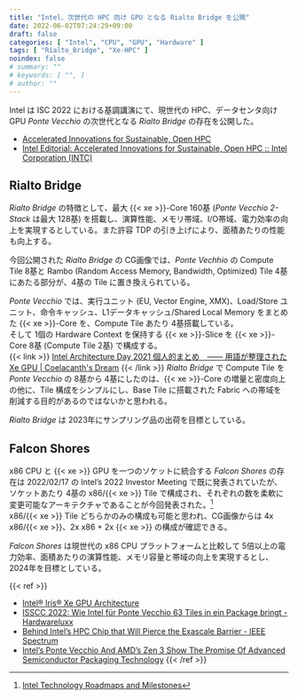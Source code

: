 ```yaml
---
title: "Intel、次世代の HPC 向け GPU となる Rialto Bridge を公開"
date: 2022-06-02T07:24:29+09:00
draft: false
categories: [ "Intel", "CPU", "GPU", "Hardware" ]
tags: [ "Rialto_Bridge", "Xe-HPC" ]
noindex: false
# summary: ""
# keywords: [ "", ]
# author: ""
---
```


Intel は ISC 2022 における基調講演にて、現世代の HPC、データセンタ向け GPU *Ponte Vecchio* の次世代となる *Rialto Bridge* の存在を公開した。  

 * [Accelerated Innovations for Sustainable, Open HPC](https://www.intel.com/content/www/us/en/newsroom/opinion/accelerated-innovations-sustainable-open-hpc.html)
 * [Intel Editorial: Accelerated Innovations for Sustainable, Open HPC :: Intel Corporation (INTC)](https://www.intc.com/news-events/press-releases/detail/1550/intel-editorial-accelerated-innovations-for-sustainable)

## Rialto Bridge
*Rialto Bridge* の特徴として、最大 {{< xe >}}-Core 160基 (*Ponte Vecchio 2-Stack* は最大 128基) を搭載し、演算性能、メモリ帯域、I/O帯域、電力効率の向上を実現するとしている。また許容 TDP の引き上げにより、面積あたりの性能も向上する。  

今回公開された *Rialto Bridge* の CG画像では、*Ponte Vechhio* の Compute Tile 8基と Rambo (Random Access Memory, Bandwidth, Optimized) Tile 4基にあたる部分が、4基の Tile に置き換えられている。  

*Ponte Vecchio* では、実行ユニット (EU, Vector Engine, XMX)、Load/Store ユニット、命令キャッシュ、L1データキャッシュ/Shared Local Memory をまとめた {{< xe >}}-Core を、Compute Tile あたり 4基搭載している。  
そして 1個の Hardware Context を保持する {{< xe >}}-Slice を {{< xe >}}-Core 8基 (Compute Tile 2基) で構成する。  
{{< link >}} [Intel Architecture Day 2021 個人的まとめ　―― 用語が整理された Xe GPU | Coelacanth's Dream](/posts/2021/08/26/intel-arch-day-2021-xe-gpu/#xe-hpc) {{< /link >}}
*Rialto Bridge* で Compute Tile を *Ponte Vecchio* の 8基から 4基にしたのは、{{< xe >}}-Core の増量と密度向上の他に、Tile 構成をシンプルにし、Base Tile に搭載された Fabric への帯域を削減する目的があるのではないかと思われる。  

*Rialto Bridge* は 2023年にサンプリング品の出荷を目標としている。  

## Falcon Shores
x86 CPU と {{< xe >}} GPU を一つのソケットに統合する *Falcon Shores* の存在は 2022/02/17 の Intel’s 2022 Investor Meeting で既に発表されていたが、ソケットあたり 4基の x86/{{< xe >}} Tile で構成され、それぞれの数を柔軟に変更可能なアーキテクチャであることが今回発表された。[^intel-2022]  
x86/{{< xe >}} Tile どちらかのみの構成も可能と思われ、CG画像からは 4x x86/{{< xe >}}、2x x86 + 2x {{< xe >}} の構成が確認できる。  

*Falcon Shores* は現世代の x86 CPU プラットフォームと比較して 5倍以上の電力効率、面積あたりの演算性能、メモリ容量と帯域の向上を実現するとし、2024年を目標としている。  

[^intel-2022]: [Intel Technology Roadmaps and Milestones](https://www.intel.com/content/www/us/en/newsroom/news/intel-technology-roadmaps-milestones.html)

{{< ref >}}
 * [Intel® Iris® Xe GPU Architecture](https://www.intel.com/content/www/us/en/develop/documentation/oneapi-gpu-optimization-guide/top/xe-arch.html)
 * [ISSCC 2022: Wie Intel für Ponte Vecchio 63 Tiles in ein Package bringt - Hardwareluxx](https://www.hardwareluxx.de/index.php/news/hardware/grafikkarten/58176-isscc-2022-wie-intel-fuer-ponte-vecchio-63-tiles-in-ein-package-bringt.html)
 * [Behind Intel’s HPC Chip that Will Pierce the Exascale Barrier - IEEE Spectrum](https://spectrum.ieee.org/intel-s-exascale-supercomputer-chip-is-a-master-class-in-3d-integration)
 * [Intel’s Ponte Vecchio And AMD’s Zen 3 Show The Promise Of Advanced Semiconductor Packaging Technology](https://www.forbes.com/sites/willyshih/2022/02/22/intels-ponte-vecchio-and-amds-zen-3-show-the-promise-of-advanced-semiconductor-packaging-technology/?sh=7f65a6515abe)
{{< /ref >}}
